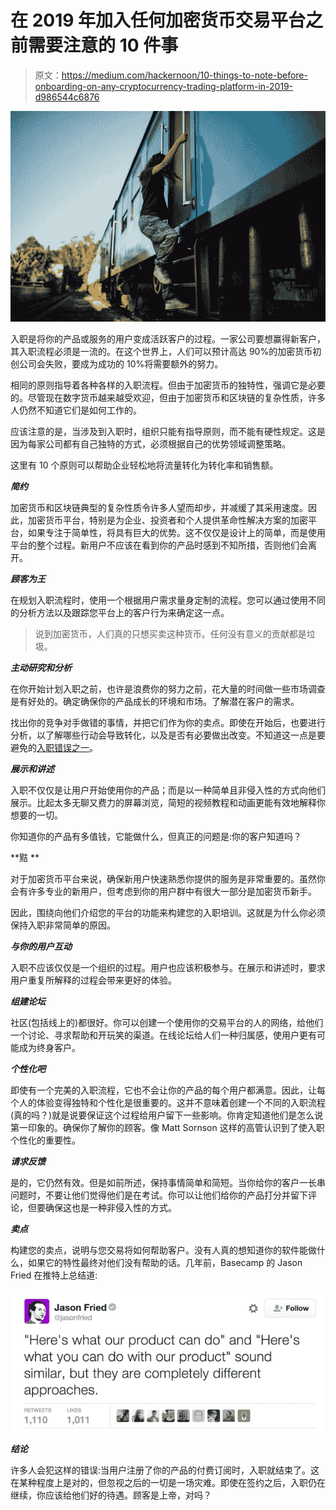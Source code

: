 # 在 2019 年加入任何加密货币交易平台之前需要注意的 10 件事

> 原文：<https://medium.com/hackernoon/10-things-to-note-before-onboarding-on-any-cryptocurrency-trading-platform-in-2019-d986544c6876>

![](img/99f8ba9ac7d5b2c673b8c125fd390141.png)

入职是将你的产品或服务的用户变成活跃客户的过程。一家公司要想赢得新客户，其入职流程必须是一流的。在这个世界上，人们可以预计高达 90%的加密货币初创公司会失败，要成为成功的 10%将需要额外的努力。

相同的原则指导着各种各样的入职流程。但由于加密货币的独特性，强调它是必要的。尽管现在数字货币越来越受欢迎，但由于加密货币和区块链的复杂性质，许多人仍然不知道它们是如何工作的。

应该注意的是，当涉及到入职时，组织只能有指导原则，而不能有硬性规定。这是因为每家公司都有自己独特的方式，必须根据自己的优势领域调整策略。

这里有 10 个原则可以帮助企业轻松地将流量转化为转化率和销售额。

***简约***

加密货币和区块链典型的复杂性质令许多人望而却步，并减缓了其采用速度。因此，加密货币平台，特别是为企业、投资者和个人提供革命性解决方案的加密平台，如果专注于简单性，将具有巨大的优势。这不仅仅是设计上的简单，而是使用平台的整个过程。新用户不应该在看到你的产品时感到不知所措，否则他们会离开。

***顾客为王***

在规划入职流程时，使用一个根据用户需求量身定制的流程。您可以通过使用不同的分析方法以及跟踪您平台上的客户行为来确定这一点。

> 说到加密货币，人们真的只想买卖这种货币。任何没有意义的贡献都是垃圾。

***主动研究和分析***

在你开始计划入职之前，也许是浪费你的努力之前，花大量的时间做一些市场调查是有好处的。确定确保你的产品成长的环境和市场。了解潜在客户的需求。

找出你的竞争对手做错的事情，并把它们作为你的卖点。即使在开始后，也要进行分析，以了解哪些行动会导致转化，以及是否有必要做出改变。不知道这一点是要避免的[入职错误之一](https://www.helpscout.com/blog/user-onboarding-mistakes/)。

***展示和讲述***

入职不仅仅是让用户开始使用你的产品；而是以一种简单且非侵入性的方式向他们展示。比起太多无聊又费力的屏幕浏览，简短的视频教程和动画更能有效地解释你想要的一切。

你知道你的产品有多值钱，它能做什么，但真正的问题是:你的客户知道吗？

**黠 **

对于加密货币平台来说，确保新用户快速熟悉你提供的服务是非常重要的。虽然你会有许多专业的新用户，但考虑到你的用户群中有很大一部分是加密货币新手。

因此，围绕向他们介绍您的平台的功能来构建您的入职培训。这就是为什么你必须保持入职非常简单的原因。

***与你的用户互动***

入职不应该仅仅是一个组织的过程。用户也应该积极参与。在展示和讲述时，要求用户重复所解释的过程会带来更好的体验。

***组建论坛***

社区(包括线上的)都很好。你可以创建一个使用你的交易平台的人的网络，给他们一个讨论、寻求帮助和开玩笑的渠道。在线论坛给人们一种归属感，使用户更有可能成为终身客户。

***个性化吧***

即使有一个完美的入职流程，它也不会让你的产品的每个用户都满意。因此，让每个人的体验变得独特和个性化是很重要的。这并不意味着创建一个不同的入职流程(真的吗？)就是说要保证这个过程给用户留下一些影响。你肯定知道他们是怎么说第一印象的。确保你了解你的顾客。像 Matt Sornson 这样的高管认识到了使入职个性化的重要性。

***请求反馈***

是的，它仍然有效。但是如前所述，保持事情简单和简短。当你给你的客户一长串问题时，不要让他们觉得他们是在考试。你可以让他们给你的产品打分并留下评论，但要确保这也是一种非侵入性的方式。

***卖点***

构建您的卖点，说明与您交易将如何帮助客户。没有人真的想知道你的软件能做什么，如果它的特性最终对他们没有帮助的话。几年前，Basecamp 的 Jason Fried 在推特上总结道:

![](img/b677111055c9b886c9cafd2cff37cfc3.png)

***结论***

许多人会犯这样的错误:当用户注册了你的产品的付费订阅时，入职就结束了。这在某种程度上是对的，但忽视之后的一切是一场灾难。即使在签约之后，入职仍在继续，你应该给他们好的待遇。顾客是上帝，对吗？